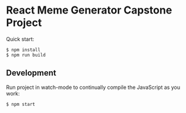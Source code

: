 # React Meme Generator Capstone Project

Quick start:

```
$ npm install
$ npm run build
````

## Development

Run project in watch-mode to continually compile the JavaScript as you work:

```
$ npm start
```
